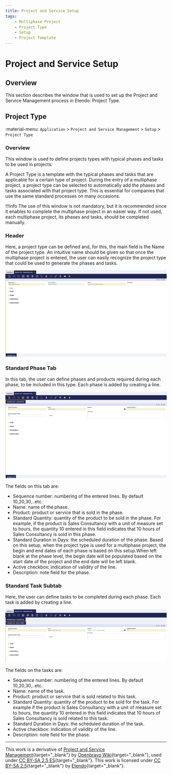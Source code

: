 ```yaml
---
title: Project and Service Setup
tags: 
    - Multiphase Project
    - Project Type
    - Setup
    - Project Template
---
```

# Project and Service Setup

## Overview

This section describes the window that is used to set up the Project and Service Management process in Etendo: Project Type.

## Project Type

:material-menu: `Application` > `Project and Service Management` > `Setup` > `Project Type`

### Overview

This window is used to define projects types with typical phases and tasks to be used in projects.

A Project Type is a template with the typical phases and tasks that are applicable for a certain type of project. During the entry of a multiphase project, a project type can be selected to automatically add the phases and tasks associated with that project type.  This is essential for companies that use the same standard processes on many occasions.

!!!info 
    The use of this window is not mandatory, but it is recommended since it enables to complete the multiphase project in an easier way. If not used, each multiphase project, its phases and tasks, should be completed manually.

### Header

Here, a project type can be defined and, for this, the main field is the Name of the project type. An intuitive name should be given so that once the multiphase project is entered, the user can easily recognize the project type that could be used to generate the phases and tasks.

![](../../../../assets/user-guide/etendo-classic/basic-features/project-and-services-management/setup/project-type.png)

### Standard Phase Tab

In this tab, the user can define phases and products required during each phase, to be included in this type. Each phase is added by creating a line.

![](../../../../assets/user-guide/etendo-classic/basic-features/project-and-services-management/setup/standard-phase.png)

The fields on this tab are:

- Sequence number: numbering of the entered lines. By default 10,20,30,..etc.
- Name: name of the phase.
- Product: product or service that is sold in the phase.
- Standard Quantity: quantity of the product to be sold in the phase. For example, if the product is Sales Consultancy with a unit of measure set to hours, the quantity 10 entered in this field indicates that 10 hours of Sales Consultancy is sold in this phase.
- Standard Duration in Days: the scheduled duration of the phase. Based on this setup, when the project type is used for a multiphase project, the begin and end dates of each phase is based on this setup.When left blank at the phase level, the begin date will be populated based on the start date of the project and the end date will be left blank.
- Active checkbox: indication of validity of the line.
- Description: note field for the phase.


### Standard Task Subtab

Here, the user can define tasks to be completed during each phase. Each task is added by creating a line.

![](../../../../assets/user-guide/etendo-classic/basic-features/project-and-services-management/setup/standard-task.png)

The fields on the tasks are:

- Sequence number: numbering of the entered lines. By default 10,20,30,..etc.
- Name: name of the task.
- Product: product or service that is sold related to this task.
- Standard Quantity: quantity of the product to be sold for the task. For example if the product is Sales Consultancy with a unit of measure set to hours, the quantity 10 entered in this field indicates that 10 hours of Sales Consultancy is sold related to this task.
- Standard Duration in Days: the scheduled duration of the task.
- Active checkbox: indication of validity of the line.
- Description: note field for the phase.

---

This work is a derivative of [Project and Service Management](https://wiki.openbravo.com/wiki/Project_and_Service_Management){target="\_blank"} by [Openbravo Wiki](http://wiki.openbravo.com/wiki/Welcome_to_Openbravo){target="\_blank"}, used under [CC BY-SA 2.5 ES](https://creativecommons.org/licenses/by-sa/2.5/es/){target="\_blank"}. This work is licensed under [CC BY-SA 2.5](https://creativecommons.org/licenses/by-sa/2.5/){target="\_blank"} by [Etendo](https://etendo.software){target="\_blank"}.